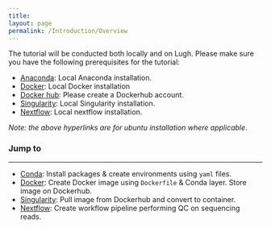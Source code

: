 ```yaml
---
title:
layout: page
permalink: /Introduction/Overview
---
```


The tutorial will be conducted both locally and on Lugh. Please make sure you have the following prerequisites for the tutorial:
 - [Anaconda](https://www.anaconda.com/products/individual): Local Anaconda installation.
 - [Docker](https://docs.docker.com/engine/install/ubuntu/): Local Docker installation
 - [Docker hub](https://hub.docker.com/): Please create a Dockerhub account.
 - [Singularity](https://singularity.lbl.gov/install-linux): Local Singularity installation.
 - [Nextflow](https://www.nextflow.io/docs/latest/getstarted.html#installation): Local nextflow installation.

*Note: the above hyperlinks are for ubuntu installation where applicable*.

### Jump to
***
- [Conda](http://barrydigby.github.io/Week_1/Conda): Install packages & create environments using `yaml` files.
- [Docker](http://barrydigby.github.io/Week_1/Docker): Create Docker image using `Dockerfile` & Conda layer. Store image on Dockerhub.
- [Singularity](http://barrydigby.github.io/Week_1/Singularity): Pull image from Dockerhub and convert to container.
- [Nextflow](http://barrydigby.github.io/Week_1/Nextflow): Create workflow pipeline performing QC on sequencing reads.
